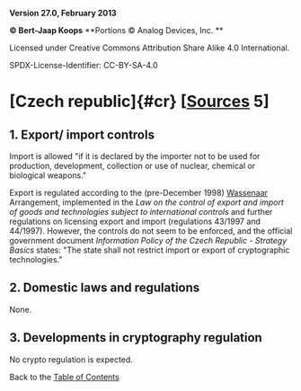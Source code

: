 **Version 27.0, February 2013**

**© Bert-Jaap Koops**
**Portions © Analog Devices, Inc. **  

Licensed under Creative Commons Attribution Share Alike 4.0 International.

SPDX-License-Identifier: CC-BY-SA-4.0

# [Czech republic]{#cr} \[[Sources](../sources.md) 5\]

## 1. Export/ import controls  
Import is allowed \"if it is declared by the importer not to be used for
production, development, collection or use of nuclear, chemical or
biological weapons.\"

Export is regulated according to the (pre-December 1998)
[Wassenaar](#Wassenaar) Arrangement, implemented in the *Law on the
control of export and import of goods and technologies subject to
international controls* and further regulations on licensing export and
import (regulations 43/1997 and 44/1997). However, the controls do not
seem to be enforced, and the official government document *Information
Policy of the Czech Republic - Strategy Basics* states: \"The state
shall not restrict import or export of cryptographic technologies.\"

## 2. Domestic laws and regulations  
None.

## 3. Developments in cryptography regulation  
No crypto regulation is expected.

Back to the [Table of Contents](index.md)
